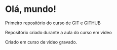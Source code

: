 # Olá, mundo!
 Primeiro repositório do curso de GIT e GITHUB

Repositório criado durante a aula do curso em vídeo

Criado em curso de vídeo gravado.
